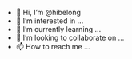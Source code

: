 - 👋 Hi, I’m @hibelong
- 👀 I’m interested in ...
- 🌱 I’m currently learning ...
- 💞️ I’m looking to collaborate on ...
- 📫 How to reach me ...

<!---
hibelong/hibelong is a ✨ special ✨ repository because its `README.md` (this file) appears on your GitHub profile.
You can click the Preview link to take a look at your changes.
--->
